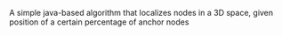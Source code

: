 A simple java-based algorithm that localizes nodes in a 3D space, given position of a certain percentage of anchor nodes
